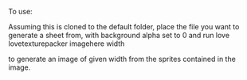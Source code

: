 To use:

Assuming this is cloned to the default folder, place the file you want to generate a sheet from, with background alpha set to 0 and
run love lovetexturepacker imagehere width

to generate an image of given width from the sprites contained in the image.
